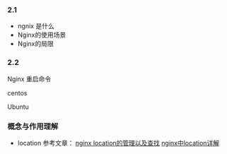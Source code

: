 ### 2.1
- ngnix 是什么
- Nginx的使用场景
- Nginx的局限

### 2.2


Nginx 重启命令

centos


Ubuntu



### 概念与作用理解

- location
参考文章：
[nginx location的管理以及查找](https://blog.csdn.net/fengmo_q/article/details/6683377?utm_source=blogxgwz0)
[nginx中location详解](https://blog.csdn.net/chlinwei/article/details/67631830)
[]()
